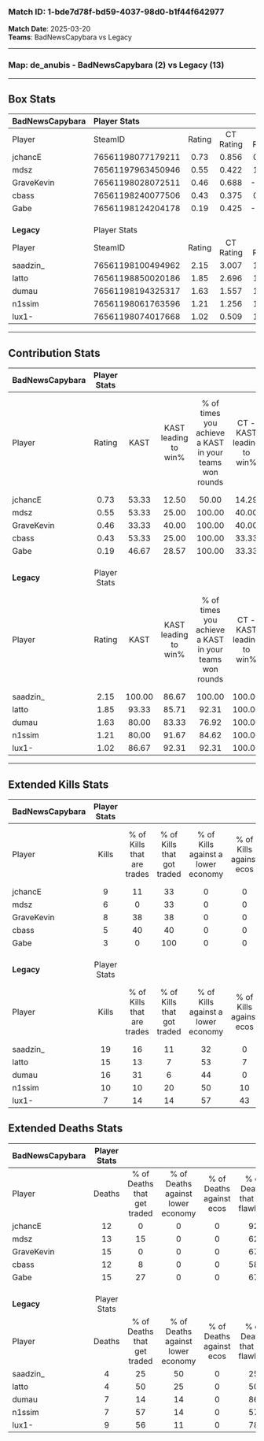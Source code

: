 ### Match ID: 1-bde7d78f-bd59-4037-98d0-b1f44f642977  
**Match Date**: 2025-03-20  
**Teams**: BadNewsCapybara vs Legacy  

---  

### **Map**: de_anubis - BadNewsCapybara (2) vs Legacy (13)  
---  

## Box Stats  

| **BadNewsCapybara** | Player Stats      |        |           |          |        |       |       |         |        |      |     |
| :- | :- | :-: | :-: | :-: | :-: | :-: | :-: | :-: | :-: | :-: | :-: |
| Player              | SteamID           | Rating | CT Rating | T Rating |  KAST  |  ADR  | Kills | Assists | Deaths | K/D  | HS% |
| jchancE             | 76561198077179211 |  0.73  |   0.856   |  0.227   | 53.33  | 58.5  |   9   |    0    |   12   | 0.75 | 44  |
| mdsz                | 76561197963450946 |  0.55  |   0.422   |  1.405   | 53.33  | 62.2  |   6   |    2    |   13   | 0.46 | 66  |
| GraveKevin          | 76561198028072511 |  0.46  |   0.688   |  -0.471  | 33.33  | 67.8  |   8   |    1    |   15   | 0.53 | 75  |
| cbass               | 76561198240077506 |  0.43  |   0.375   |  0.835   | 53.33  | 35.1  |   5   |    1    |   12   | 0.42 | 60  |
| Gabe                | 76561198124204178 |  0.19  |   0.425   |  -0.040  | 46.67  | 37.9  |   3   |    4    |   15   | 0.20 | 66  |
|                     |                   |        |           |          |        |       |       |         |        |      |     |
|                     |                   |        |           |          |        |       |       |         |        |      |     |
|                     |                   |        |           |          |        |       |       |         |        |      |     |
| **Legacy**          | Player Stats      |        |           |          |        |       |       |         |        |      |     |
| Player              | SteamID           | Rating | CT Rating | T Rating |  KAST  |  ADR  | Kills | Assists | Deaths | K/D  | HS% |
| saadzin_            | 76561198100494962 |  2.15  |   3.007   |  1.983   | 100.00 | 118.5 |  19   |    4    |   4    | 4.75 | 31  |
| latto               | 76561198850020186 |  1.85  |   2.696   |  1.730   | 93.33  | 110.5 |  15   |    5    |   4    | 3.75 | 46  |
| dumau               | 76561198194325317 |  1.63  |   1.557   |  1.697   | 80.00  | 95.0  |  16   |    1    |   7    | 2.29 | 43  |
| n1ssim              | 76561198061763596 |  1.21  |   1.256   |  1.381   | 80.00  | 70.7  |  10   |    2    |   7    | 1.43 | 80  |
| lux1-               | 76561198074017668 |  1.02  |   0.509   |  1.370   | 86.67  | 61.7  |   7   |    6    |   9    | 0.78 | 85  |
---  

## Contribution Stats  

| **BadNewsCapybara** | Player Stats |        |                      |                                                        |                           |                                                             |                          |                                                            |
| :- | :-: | :-: | :-: | :-: | :-: | :-: | :-: | :-: |
| Player              |    Rating    |  KAST  | KAST leading to win% | % of times you achieve a KAST in your teams won rounds | CT - KAST leading to win% | CT - % of times you achieve a KAST in your teams won rounds | T - KAST leading to win% | T - % of times you achieve a KAST in your teams won rounds |
| jchancE             |     0.73     | 53.33  |        12.50         |                         50.00                          |           14.29           |                            50.00                            |           0.00           |                            0.00                            |
| mdsz                |     0.55     | 53.33  |        25.00         |                         100.00                         |           40.00           |                           100.00                            |           0.00           |                            0.00                            |
| GraveKevin          |     0.46     | 33.33  |        40.00         |                         100.00                         |           40.00           |                           100.00                            |           0.00           |                            0.00                            |
| cbass               |     0.43     | 53.33  |        25.00         |                         100.00                         |           33.33           |                           100.00                            |           0.00           |                            0.00                            |
| Gabe                |     0.19     | 46.67  |        28.57         |                         100.00                         |           33.33           |                           100.00                            |           0.00           |                            0.00                            |
|                     |              |        |                      |                                                        |                           |                                                             |                          |                                                            |
|                     |              |        |                      |                                                        |                           |                                                             |                          |                                                            |
|                     |              |        |                      |                                                        |                           |                                                             |                          |                                                            |
| **Legacy**          | Player Stats |        |                      |                                                        |                           |                                                             |                          |                                                            |
| Player              |    Rating    |  KAST  | KAST leading to win% | % of times you achieve a KAST in your teams won rounds | CT - KAST leading to win% | CT - % of times you achieve a KAST in your teams won rounds | T - KAST leading to win% | T - % of times you achieve a KAST in your teams won rounds |
| saadzin_            |     2.15     | 100.00 |        86.67         |                         100.00                         |          100.00           |                           100.00                            |          83.33           |                           100.00                           |
| latto               |     1.85     | 93.33  |        85.71         |                         92.31                          |          100.00           |                           100.00                            |          81.82           |                           90.00                            |
| dumau               |     1.63     | 80.00  |        83.33         |                         76.92                          |          100.00           |                            66.67                            |          80.00           |                           80.00                            |
| n1ssim              |     1.21     | 80.00  |        91.67         |                         84.62                          |          100.00           |                           100.00                            |          88.89           |                           80.00                            |
| lux1-               |     1.02     | 86.67  |        92.31         |                         92.31                          |          100.00           |                            66.67                            |          90.91           |                           100.00                           |
---  

## Extended Kills Stats  

| **BadNewsCapybara** | Player Stats |                            |                            |                                    |                         |                              |                                 |                                       |                    |           |
| :- | :-: | :-: | :-: | :-: | :-: | :-: | :-: | :-: | :-: | :-: |
| Player              |    Kills     | % of Kills that are trades | % of Kills that got traded | % of Kills against a lower economy | % of Kills against ecos | % of Kills that are flawless | % of Kills that are close duels | % of Kills that are assisted by flash | Pistol Round Kills | AWP Kills |
| jchancE             |      9       |             11             |             33             |                 0                  |            0            |              56              |                0                |                   0                   |         3          |     2     |
| mdsz                |      6       |             0              |             33             |                 0                  |            0            |              50              |               17                |                  17                   |         0          |     1     |
| GraveKevin          |      8       |             38             |             38             |                 0                  |            0            |              88              |                0                |                   0                   |         0          |     0     |
| cbass               |      5       |             40             |             40             |                 0                  |            0            |              60              |                0                |                   0                   |         0          |     1     |
| Gabe                |      3       |             0              |            100             |                 0                  |            0            |              67              |                0                |                   0                   |         0          |     0     |
|                     |              |                            |                            |                                    |                         |                              |                                 |                                       |                    |           |
|                     |              |                            |                            |                                    |                         |                              |                                 |                                       |                    |           |
|                     |              |                            |                            |                                    |                         |                              |                                 |                                       |                    |           |
| **Legacy**          | Player Stats |                            |                            |                                    |                         |                              |                                 |                                       |                    |           |
| Player              |    Kills     | % of Kills that are trades | % of Kills that got traded | % of Kills against a lower economy | % of Kills against ecos | % of Kills that are flawless | % of Kills that are close duels | % of Kills that are assisted by flash | Pistol Round Kills | AWP Kills |
| saadzin_            |      19      |             16             |             11             |                 32                 |            0            |              68              |                5                |                   5                   |         9          |     4     |
| latto               |      15      |             13             |             7              |                 53                 |            7            |              73              |                0                |                   0                   |         0          |     3     |
| dumau               |      16      |             31             |             6              |                 44                 |            0            |              63              |               13                |                   0                   |         0          |     2     |
| n1ssim              |      10      |             10             |             20             |                 50                 |           10            |              50              |               10                |                   0                   |         0          |     1     |
| lux1-               |      7       |             14             |             14             |                 57                 |           43            |             100              |                0                |                  14                   |         0          |     0     |
## Extended Deaths Stats  

| **BadNewsCapybara** | Player Stats |                             |                                   |                          |                               |                            |                           |               |
| :- | :-: | :-: | :-: | :-: | :-: | :-: | :-: | :-: |
| Player              |    Deaths    | % of Deaths that get traded | % of Deaths against lower economy | % of Deaths against ecos | % of Deaths that are flawless | % of Deaths that are close | % of Deaths while blinded | Deaths to AWP |
| jchancE             |      12      |              0              |                 0                 |            0             |              92               |             0              |             0             |       4       |
| mdsz                |      13      |             15              |                 0                 |            0             |              62               |             15             |             0             |       0       |
| GraveKevin          |      15      |              0              |                 0                 |            0             |              67               |             0              |             7             |       2       |
| cbass               |      12      |              8              |                 0                 |            0             |              58               |             0              |             8             |       1       |
| Gabe                |      15      |             27              |                 0                 |            0             |              67               |             13             |             0             |       2       |
|                     |              |                             |                                   |                          |                               |                            |                           |               |
|                     |              |                             |                                   |                          |                               |                            |                           |               |
|                     |              |                             |                                   |                          |                               |                            |                           |               |
| **Legacy**          | Player Stats |                             |                                   |                          |                               |                            |                           |               |
| Player              |    Deaths    | % of Deaths that get traded | % of Deaths against lower economy | % of Deaths against ecos | % of Deaths that are flawless | % of Deaths that are close | % of Deaths while blinded | Deaths to AWP |
| saadzin_            |      4       |             25              |                50                 |            0             |              25               |             0              |             0             |       0       |
| latto               |      4       |             50              |                25                 |            0             |              50               |             0              |             0             |       0       |
| dumau               |      7       |             14              |                14                 |            0             |              86               |             0              |             0             |       2       |
| n1ssim              |      7       |             57              |                14                 |            0             |              57               |             0              |            14             |       0       |
| lux1-               |      9       |             56              |                11                 |            0             |              78               |             11             |             0             |       1       |
